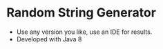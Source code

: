 # Random String Generator

- Use any version you like, use an IDE for results.
- Developed with Java 8
